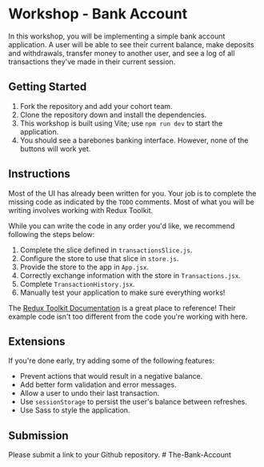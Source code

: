 # Workshop - Bank Account

In this workshop, you will be implementing a simple bank account application. A user will be able to see their current balance, make deposits and withdrawals, transfer money to another user, and see a log of all transactions they've made in their current session.

## Getting Started

1. Fork the repository and add your cohort team.
2. Clone the repository down and install the dependencies.
3. This workshop is built using Vite; use `npm run dev` to start the application.
4. You should see a barebones banking interface. However, none of the buttons will work yet.

## Instructions

Most of the UI has already been written for you. Your job is to complete the missing code as indicated by the `TODO` comments. Most of what you will be writing involves working with Redux Toolkit.

While you can write the code in any order you'd like, we recommend following the steps below:

1. Complete the slice defined in `transactionsSlice.js`.
2. Configure the store to use that slice in `store.js`.
3. Provide the store to the app in `App.jsx`.
4. Correctly exchange information with the store in `Transactions.jsx`.
5. Complete `TransactionHistory.jsx`.
6. Manually test your application to make sure everything works!

The [Redux Toolkit Documentation](https://redux-toolkit.js.org/introduction/getting-started) is a great place to reference! Their example code isn't too different from the code you're working with here.

## Extensions

If you're done early, try adding some of the following features:

- Prevent actions that would result in a negative balance.
- Add better form validation and error messages.
- Allow a user to undo their last transaction.
- Use `sessionStorage` to persist the user's balance between refreshes.
- Use Sass to style the application.

## Submission

Please submit a link to your Github repository.
#   T h e - B a n k - A c c o u n t  
 